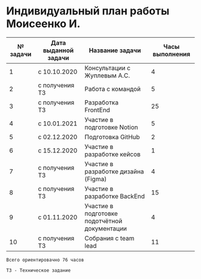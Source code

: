 # Индивидуальный план работы Моисеенко И.

|№ задачи   | Дата выданной задачи  | Название задачи  | Часы выполнения  |
| ------------ | ------------ | ------------ | ------------ |
| 1 | с 10.10.2020  |  Консультации с Жуплевым А.С. |  4 |
| 2 | с получения ТЗ   |  Работа с командой | 5  |
| 3 | с получения ТЗ | Разработка FrontEnd | 25  |
| 4 | с 10.01.2021  |Участие в подготовке Notion | 5  |
| 5|  с 02.12.2020  |  Подготовка GitHub | 2  |
| 6  | с 15.12.2020  | Участие в разработке кейсов | 1  |
| 7|  с получения ТЗ | Участие в разработке дизайна (Figma) | 4  |
| 8|  с получения ТЗ | Участие в разработке BackEnd | 15 |
| 9|   с 01.11.2020 | Участие в подготовке подотчётной документации |  4 |
|10|с получения ТЗ |Собрания с team lead| 11|

`Всего ориентировачно 76 часов `

`ТЗ - Техническое задание`